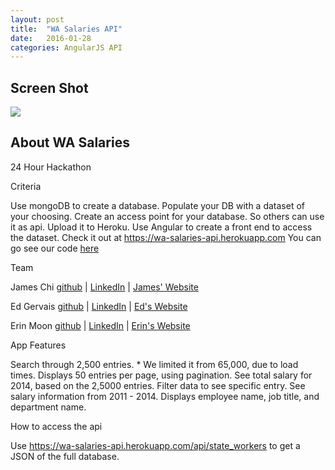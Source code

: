```yaml
---
layout: post
title:  "WA Salaries API"
date:   2016-01-28
categories: AngularJS API
---
```


## Screen Shot

<img src="../../../../../../../images/WASalariesAPI.jpg">

## About WA Salaries

24 Hour Hackathon

Criteria

Use mongoDB to create a database.
Populate your DB with a dataset of your choosing.
Create an access point for your database. So others can use it as api.
Upload it to Heroku.
Use Angular to create a front end to access the dataset.
Check it out at <a href="https://wa-salaries-api.herokuapp.com">https://wa-salaries-api.herokuapp.com</a>
You can go see our code <a href="https://github.com/egervais7/WASalaries">here</a>


Team

James Chi
<a href="https://github.com/jamesjchi">github</a> | <a href="https://www.linkedin.com/in/jamesjchi">LinkedIn</a> | <a href="http://www.jameschi.com/">James' Website</a>

Ed Gervais
<a href="https://github.com/egervais7">github</a> | <a href="https://www.linkedin.com/in/eagervai">LinkedIn</a> | <a href="http://www.edgervais.com/">Ed's Website</a>

Erin Moon
<a href="https://github.com/chibitofu">github</a> | <a href="https://www.linkedin.com/in/erin-moon-9417b597">LinkedIn</a> | <a href="http://erinmoony.com/">Erin's Website</a>

App Features

Search through 2,500 entries. * We limited it from 65,000, due to load times.
Displays 50 entries per page, using pagination.
See total salary for 2014, based on the 2,5000 entries.
Filter data to see specific entry.
See salary information from 2011 - 2014.
Displays employee name, job title, and department name.

How to access the api

Use <a href="https://wa-salaries-api.herokuapp.com/api/state_workers">https://wa-salaries-api.herokuapp.com/api/state_workers</a> to get a JSON of the full database.
